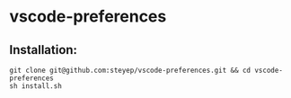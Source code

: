 # vscode-preferences

## Installation:

```
git clone git@github.com:steyep/vscode-preferences.git && cd vscode-preferences
sh install.sh
```